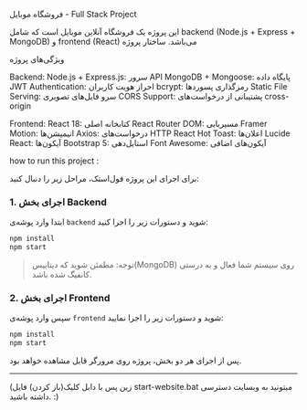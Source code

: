 فروشگاه موبایل - Full Stack Project

این پروژه یک فروشگاه آنلاین موبایل است که شامل backend (Node.js + Express + MongoDB) و frontend (React) می‌باشد.
ساختار پروژه

ویژگی‌های پروژه

Backend:
Node.js + Express.js: سرور API
MongoDB + Mongoose: پایگاه داده
JWT Authentication: احراز هویت کاربران
bcrypt: رمزگذاری پسوردها
Static File Serving: سرو فایل‌های تصویری
CORS Support: پشتیبانی از درخواست‌های cross-origin

Frontend:
React 18: کتابخانه اصلی
React Router DOM: مسیریابی
Framer Motion: انیمیشن‌ها
Axios: درخواست‌های HTTP
React Hot Toast: اعلان‌ها
Lucide React: آیکون‌ها
Bootstrap 5: استایل‌دهی
Font Awesome: آیکون‌های اضافی

how to run this project : 



برای اجرای این پروژه فول‌استک، مراحل زیر را دنبال کنید:

### 1. اجرای بخش Backend

ابتدا وارد پوشه‌ی `backend` شوید و دستورات زیر را اجرا کنید:

```bash
npm install
npm start
```

> توجه: مطمئن شوید که دیتابیس(MongoDB) روی سیستم شما فعال و به درستی کانفیگ شده باشد.

### 2. اجرای بخش Frontend

سپس وارد پوشه‌ی `frontend` شوید و دستورات زیر را اجرا نمایید:

```bash
npm install
npm start
```

پس از اجرای هر دو بخش، پروژه روی مرورگر قابل مشاهده خواهد بود.

---

(زین پس با دابل کلیک(باز کردن) فایل start-website.bat میتونید به وبسایت دسترسی داشته باشید.  :)
